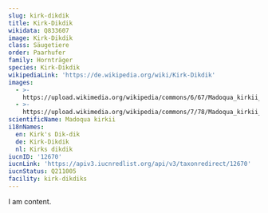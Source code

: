 ```yaml
---
slug: kirk-dikdik
title: Kirk-Dikdik
wikidata: Q833607
image: Kirk-Dikdik
class: Säugetiere
order: Paarhufer
family: Hornträger
species: Kirk-Dikdik
wikipediaLink: 'https://de.wikipedia.org/wiki/Kirk-Dikdik'
images:
  - >-
    https://upload.wikimedia.org/wikipedia/commons/6/67/Madoqua_kirkii_-_male_(Namutoni).jpg
  - >-
    https://upload.wikimedia.org/wikipedia/commons/7/78/Madoqua_kirkii_-_female_(Namutoni).jpg
scientificName: Madoqua kirkii
i18nNames:
  en: Kirk's Dik-dik
  de: Kirk-Dikdik
  nl: Kirks dikdik
iucnID: '12670'
iucnLink: 'https://apiv3.iucnredlist.org/api/v3/taxonredirect/12670'
iucnStatus: Q211005
facility: kirk-dikdiks
---
```


I am content.
